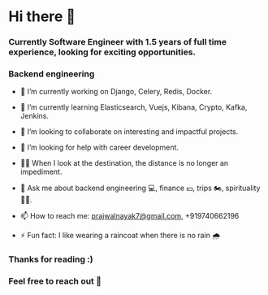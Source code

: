 # Hi there 👋

### Currently Software Engineer with 1.5 years of full time experience, looking for exciting opportunities.
### Backend engineering

- 🔭 I’m currently working on Django, Celery, Redis, Docker.
- 🌱 I’m currently learning Elasticsearch, Vuejs, Kibana, Crypto, Kafka, Jenkins.
- 👯 I’m looking to collaborate on interesting and impactful projects.
- 🤔 I’m looking for help with career development.
- 💪🏻 When I look at the destination, the distance is no longer an impediment.
- 💬 Ask me about backend engineering 💻, finance 💵, trips 🏍, spirituality 🧘🏻.

- 📫 How to reach me: prajwalnayak7@gmail.com, +919740662196
- ⚡ Fun fact: I like wearing a raincoat when there is no rain 🌧 


### Thanks for reading :)
### Feel free to reach out 🤝
